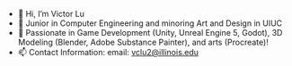 - 👋 Hi, I’m Victor Lu
- 🌱 Junior in Computer Engineering and minoring Art and Design in UIUC
- 💞️ Passionate in Game Development (Unity, Unreal Engine 5, Godot), 3D Modeling (Blender, Adobe Substance Painter), and arts (Procreate)!
- 📫 Contact Information:
    email: vclu2@illinois.edu

